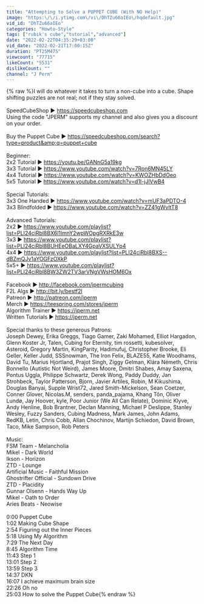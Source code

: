 ```yaml
---
title: "Attempting to Solve a PUPPET CUBE (With NO Help)"
image: "https:\/\/i.ytimg.com\/vi\/DhTZu66aIEo\/hqdefault.jpg"
vid_id: "DhTZu66aIEo"
categories: "Howto-Style"
tags: ["rubik's cube","tutorial","advanced"]
date: "2022-02-22T04:35:29+03:00"
vid_date: "2022-02-21T17:00:15Z"
duration: "PT25M47S"
viewcount: "77715"
likeCount: "5531"
dislikeCount: ""
channel: "J Perm"
---
```

{% raw %}I will do whatever it takes to turn a non-cube into a cube. Shape shifting puzzles are not real; not if they stay solved.<br /><br />SpeedCubeShop ► <a rel="nofollow" target="blank" href="https://speedcubeshop.com">https://speedcubeshop.com</a><br />Using the code &quot;JPERM&quot; supports my channel and also gives you a discount on your order.<br /><br />Buy the Puppet Cube ► <a rel="nofollow" target="blank" href="https://speedcubeshop.com/search?type=product&amp;q=puppet+cube">https://speedcubeshop.com/search?type=product&amp;q=puppet+cube</a><br /><br />Beginner:<br />2x2 Tutorial ► <a rel="nofollow" target="blank" href="https://youtu.be/GANnG5a19kg">https://youtu.be/GANnG5a19kg</a><br />3x3 Tutorial ► <a rel="nofollow" target="blank" href="https://www.youtube.com/watch?v=7Ron6MN45LY">https://www.youtube.com/watch?v=7Ron6MN45LY</a><br />4x4 Tutorial ► <a rel="nofollow" target="blank" href="https://www.youtube.com/watch?v=KWOZHbDdOeo">https://www.youtube.com/watch?v=KWOZHbDdOeo</a><br />5x5 Tutorial ► <a rel="nofollow" target="blank" href="https://www.youtube.com/watch?v=d1I-jJlVwB4">https://www.youtube.com/watch?v=d1I-jJlVwB4</a><br /><br />Special Tutorials:<br />3x3 One Handed ► <a rel="nofollow" target="blank" href="https://www.youtube.com/watch?v=mUF3aPDTO-4">https://www.youtube.com/watch?v=mUF3aPDTO-4</a><br />3x3 Blindfolded ► <a rel="nofollow" target="blank" href="https://www.youtube.com/watch?v=ZZ41gWvltT8">https://www.youtube.com/watch?v=ZZ41gWvltT8</a><br /><br />Advanced Tutorials:<br />2x2 ► <a rel="nofollow" target="blank" href="https://www.youtube.com/playlist?list=PLI24ciRbl8BX6l1lmnY2wpWOpgRXRkE3w">https://www.youtube.com/playlist?list=PLI24ciRbl8BX6l1lmnY2wpWOpgRXRkE3w</a><br />3x3 ► <a rel="nofollow" target="blank" href="https://www.youtube.com/playlist?list=PLI24ciRbl8BUHEeOBaLXY4GpaVXSULYp4">https://www.youtube.com/playlist?list=PLI24ciRbl8BUHEeOBaLXY4GpaVXSULYp4</a><br />4x4 ► <a rel="nofollow" target="blank" href="https://www.youtube.com/playlist?list=PLI24ciRbl8BXS--dBZmQJv1aYOGFzOXkP">https://www.youtube.com/playlist?list=PLI24ciRbl8BXS--dBZmQJv1aYOGFzOXkP</a><br />5x5+ ► <a rel="nofollow" target="blank" href="https://www.youtube.com/playlist?list=PLI24ciRbl8BW3ZW2TV3arVNgVWsHOM6Ox">https://www.youtube.com/playlist?list=PLI24ciRbl8BW3ZW2TV3arVNgVWsHOM6Ox</a><br /><br />Facebook ► <a rel="nofollow" target="blank" href="http://facebook.com/jpermcubing">http://facebook.com/jpermcubing</a><br />F2L Algs ► <a rel="nofollow" target="blank" href="http://bit.ly/bestf2l">http://bit.ly/bestf2l</a><br />Patreon ► <a rel="nofollow" target="blank" href="http://patreon.com/jperm">http://patreon.com/jperm</a><br />Merch ► <a rel="nofollow" target="blank" href="https://teespring.com/stores/jperm">https://teespring.com/stores/jperm</a><br />Algorithm Trainer ► <a rel="nofollow" target="blank" href="https://jperm.net">https://jperm.net</a><br />Written Tutorials ► <a rel="nofollow" target="blank" href="https://jperm.net">https://jperm.net</a><br /><br />Special thanks to these generous Patrons:<br />Joseph Dewey, Erika Greggs, Tiago Gamer, Zaki Mohamed, Elliot Hargadon, Glenn Koster Jr, Talen, Cubing for Eternity, tim rossetti, kubesolver, Asteroid, Gregory Martin, KingParity, Hadimufuj, Christopher Brooke, Eli Geller, Keller Judd, SSSnowman, The Iron Felix, BLAZE55, Katie Woodhams, David Tu, Marius Hjortland, Prajot Singh, Ziggy Gelman, Klára Németh, Chris Bonnello (Autistic Not Weird), James Moore, Dmitri Shabes, Amay Saxena, Pontus Uggla, Philippe Schwartz, Derek Wong, Paddy Duddy, Jan Strohbeck, Taylor Patterson, Bjorn, Javier Artiles, Robin, M Kikushima, Douglas Banyai, Supple Wrist72, Jared Smith-Mickelson, Sean Coetzer, Conner Glover, Nicolas.M, senders, panda_pajama, Khang Tôn, Oliver Lundø, Jay Hoover, kyle, Poor Junior (We All Can Relate), Dominic Klyve, Andy Henline, Bob Brantner, Declan Manning, Michael P Deslippe, Stanley Wesley, Fuzzy Sanders, Cubing Madness, Mark James, John Adams, RedKB, Letin, Chris Cobb, Allan Chochinov, Martijn Schiedon, David Brown, Taco, Mike Sampson, Rob Peters<br /><br />Music:<br />FSM Team - Melancholia<br />Mikel - Dark World<br />Ikson - Horizon<br />ZTD - Lounge<br />Artificial Music - Faithful Mission<br />Ghostrifter Official - Sundown Drive<br />ZTD - Placidity<br />Gunnar Olsenn - Hands Way Up<br />Mikel - Oath to Order<br />Aries Beats - Neowise<br /><br />0:00 Puppet Cube<br />1:02 Making Cube Shape<br />2:54 Figuring out the Inner Pieces<br />5:18 Using My Algorithm<br />7:29 The Next Day<br />8:45 Algorithm Time<br />11:43 Step 1<br />13:01 Step 2<br />13:59 Step 3<br />14:37 DKN<br />16:07 I achieve maximum brain size<br />22:26 Oh no<br />25:03 How to solve the Puppet Cube{% endraw %}
